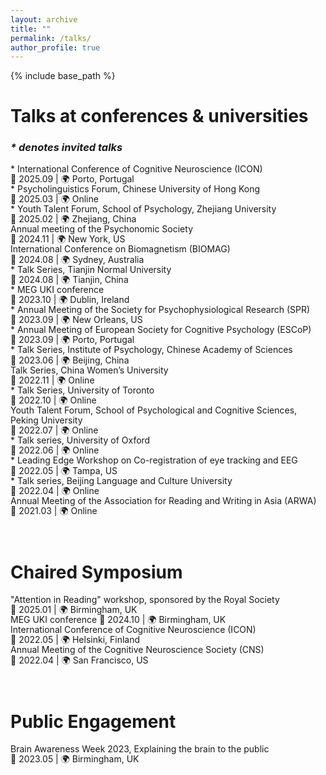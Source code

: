```yaml
---
layout: archive
title: ""
permalink: /talks/
author_profile: true
---
```


{% include base_path %}

# Talks at conferences & universities       
### _* denotes invited talks_  
<span style="font-size:1em;line-height: 1.15;"> * International Conference of Cognitive Neuroscience (ICON)     
📅 2025.09  |  🌍 Porto, Portugal</span>    
<span style="font-size:1em;line-height: 1.15;"> * Psycholinguistics Forum, Chinese University of Hong Kong      
📅 2025.03  |  🌍 Online</span>       
<span style="font-size:1em;line-height: 1.15;"> * Youth Talent Forum, School of Psychology, Zhejiang University     
📅 2025.02  |  🌍 Zhejiang, China</span>      
<span style="font-size:1em;line-height: 1.15;"> Annual meeting of the Psychonomic Society     
📅 2024.11  |  🌍 New York, US</span>     
<span style="font-size:1em;line-height: 1.15;"> International Conference on Biomagnetism (BIOMAG)     
📅 2024.08  |  🌍 Sydney, Australia</span>    
<span style="font-size:1em;line-height: 1.15;"> * Talk Series, Tianjin Normal University    
📅 2024.08  |  🌍 Tianjin, China</span>    
<span style="font-size:1em;line-height: 1.15;"> * MEG UKI conference    
📅 2023.10  |  🌍 Dublin, Ireland</span>    
<span style="font-size:1em;line-height: 1.15;"> * Annual Meeting of the Society for Psychophysiological Research (SPR)    
📅 2023.09  |  🌍 New Orleans, US</span>    
<span style="font-size:1em;line-height: 1.15;"> * Annual Meeting of European Society for Cognitive Psychology (ESCoP)    
📅 2023.09  |  🌍 Porto, Portugal</span>    
<span style="font-size:1em;line-height: 1.15;"> * Talk Series, Institute of Psychology, Chinese Academy of Sciences    
📅 2023.06  |  🌍 Beijing, China</span>    
<span style="font-size:1em;line-height: 1.15;"> Talk Series, China Women’s University    
📅 2022.11  |  🌍 Online</span>    
<span style="font-size:1em;line-height: 1.15;"> * Talk Series, University of Toronto     
📅 2022.10  |  🌍 Online</span>    
<span style="font-size:1em;line-height: 1.15;"> Youth Talent Forum, School of Psychological and Cognitive Sciences, Peking University    
📅 2022.07  |  🌍 Online</span>    
<span style="font-size:1em;line-height: 1.15;"> * Talk series, University of Oxford    
📅 2022.06  |  🌍 Online</span>    
<span style="font-size:1em;line-height: 1.15;"> * Leading Edge Workshop on Co-registration of eye tracking and EEG    
📅 2022.05  |  🌍 Tampa, US</span>    
<span style="font-size:1em;line-height: 1.15;"> * Talk series, Beijing Language and Culture University    
📅 2022.04  |  🌍 Online</span>    
<span style="font-size:1em;line-height: 1.15;"> Annual Meeting of the Association for Reading and Writing in Asia (ARWA)    
📅 2021.03  |  🌍 Online</span>    
<br>
<br>

# Chaired Symposium  
<span style="font-size:1em;line-height: 1.15;"> "Attention in Reading" workshop, sponsored by the Royal Society    
📅 2025.01  |  🌍 Birmingham, UK</span>      
<span style="font-size:1em;line-height: 1.15;"> MEG UKI conference 
📅 2024.10  |  🌍 Birmingham, UK</span>    
<span style="font-size:1em;line-height: 1.15;"> International Conference of Cognitive Neuroscience (ICON)    
📅 2022.05  |  🌍 Helsinki, Finland</span>    
<span style="font-size:1em;line-height: 1.15;"> Annual Meeting of the Cognitive Neuroscience Society (CNS)    
📅 2022.04  |  🌍 San Francisco, US</span>    
<br>
<br>

# Public Engagement   
<span style="font-size:1em;line-height: 1.15;"> Brain Awareness Week 2023, Explaining the brain to the public     
📅 2023.05  |  🌍 Birmingham, UK</span>    
<br>




